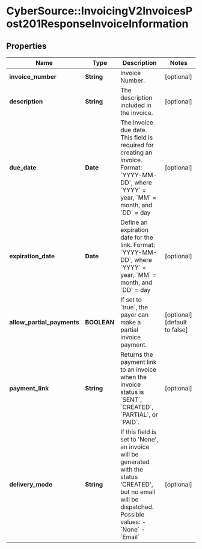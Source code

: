 # CyberSource::InvoicingV2InvoicesPost201ResponseInvoiceInformation

## Properties
Name | Type | Description | Notes
------------ | ------------- | ------------- | -------------
**invoice_number** | **String** | Invoice Number. | [optional] 
**description** | **String** | The description included in the invoice. | [optional] 
**due_date** | **Date** | The invoice due date. This field is required for creating an invoice. Format: &#x60;YYYY-MM-DD&#x60;, where &#x60;YYYY&#x60; &#x3D; year, &#x60;MM&#x60; &#x3D; month, and &#x60;DD&#x60; &#x3D; day  | [optional] 
**expiration_date** | **Date** | Define an expiration date for the link.  Format: &#x60;YYYY-MM-DD&#x60;, where &#x60;YYYY&#x60; &#x3D; year, &#x60;MM&#x60; &#x3D; month, and &#x60;DD&#x60; &#x3D; day  | [optional] 
**allow_partial_payments** | **BOOLEAN** | If set to &#x60;true&#x60;, the payer can make a partial invoice payment. | [optional] [default to false]
**payment_link** | **String** | Returns the payment link to an invoice when the invoice status is &#x60;SENT&#x60;, &#x60;CREATED&#x60;, &#x60;PARTIAL&#x60;, or &#x60;PAID&#x60;. | [optional] 
**delivery_mode** | **String** | If this field is set to &#39;None&#39;, an invoice will be generated with the status &#39;CREATED&#39;, but no email will be dispatched.    Possible values:        - &#x60;None&#x60;   - &#x60;Email&#x60;     | [optional] 


